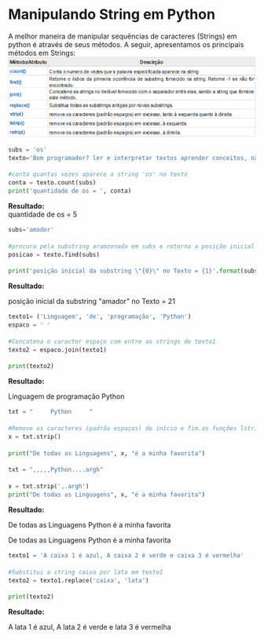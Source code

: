 # Manipulando String em Python

A melhor maneira de manipular sequências de caracteres (Strings) em python é através de seus métodos. A seguir, apresentamos os principais métodos em Strings:
        ![string](/imagens/string1.png)

``` python
subs = 'os'
texto='Bom programador? ler e interpretar textos aprender conceitos, não decorar comandos e fazer muitos exercícios'

#conta quantas vezes aparece a string 'os' no texto
conta = texto.count(subs)
print('quantidade de os = ', conta)
```
**Resultado:** <br>
quantidade de os =  5<br>

``` python
subs='amador'

#procura pela substring aramzenada em subs e retorna a posição inicial encontrada
posicao = texto.find(subs)

print('posição inicial da substring \"{0}\" no Texto = {1}'.format(subs,posicao))
```
**Resultado:** <br>

posição inicial da substring "amador" no Texto = 21 <br>

``` python
texto1= ('Linguagem', 'de', 'programação', 'Python')
espaco = ' '

#Concatena o caracter espaço com entre as strings de texto1
texto2 = espaco.join(texto1)

print(texto2)
```
**Resultado:** <br>

Linguagem de programação Python <br>

``` python
txt = "     Python     "

#Remove os caracteres (padrão espaços) do início e fim.as funções lstrip() e rstrip() removem a esquerda ou a direita somente 
x = txt.strip()

print("De todas as Linguagens", x, "é a minha favorita")

txt = ",,,,,Python....argh"

x = txt.strip(',.argh')
print("De todas as Linguagens", x, "é a minha favorita")
```
**Resultado:** <br>

De todas as Linguagens Python é a minha favorita <br>

De todas as Linguagens Python é a minha favorita <br>

``` python
texto1 = 'A caixa 1 é azul, A caixa 2 é verde e caixa 3 é vermelha'

#Substitui a string caixa por lata em texto1
texto2 = texto1.replace('caixa', 'lata')

print(texto2)

```
**Resultado:** <br>

A lata 1 é azul, A lata 2 é verde e lata 3 é vermelha
